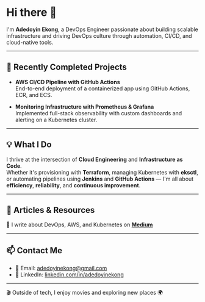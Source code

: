 # Hi there 👋  
I'm **Adedoyin Ekong**, a DevOps Engineer passionate about building scalable infrastructure and driving DevOps culture through automation, CI/CD, and cloud-native tools.

---

## 🚀 Recently Completed Projects

- **AWS CI/CD Pipeline with GitHub Actions**  
  End-to-end deployment of a containerized app using GitHub Actions, ECR, and ECS.

- **Monitoring Infrastructure with Prometheus & Grafana**  
  Implemented full-stack observability with custom dashboards and alerting on a Kubernetes cluster.

---

## 💡 What I Do

I thrive at the intersection of **Cloud Engineering** and **Infrastructure as Code**.  
Whether it's provisioning with **Terraform**, managing Kubernetes with **eksctl**, or automating pipelines using **Jenkins** and **GitHub Actions** — I'm all about **efficiency**, **reliability**, and **continuous improvement**.

---

## 📝 Articles & Resources

📘 I write about DevOps, AWS, and Kubernetes on [**Medium**](https://medium.com/@adedoyinekong)

---

## 📫 Contact Me

- 📧 Email: adedoyinekong@gmail.com  
- 🔗 LinkedIn: [linkedin.com/in/adedoyinekong](https://linkedin.com/in/adedoyinekong)  

---

🎬 Outside of tech, I enjoy movies and exploring new places 🌍



<!--- 
**doyindevops/doyindevops** is a ✨ _special_ ✨ repository because its `README.md` (this file) appears on your GitHub profile.

Here are some ideas to get you started:



-
- 🤔 I’m looking for help with ...
- 💬 Ask me about ...

- 😄 Pronouns: ...

-->
